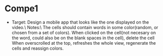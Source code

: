 # Compe1
* Target:
Design a mobile app that looks like the one displayed on the video.\\
Notes:\\
The cells should contain words in some color(random, or chosen from a set of colors).
When clicked on the cell(not necesary on the word, could also be on the blank spaces in the cell), delete the cell
When overscrolled at the top, refreshes the whole view, regenerate the cells and reassign colors.
